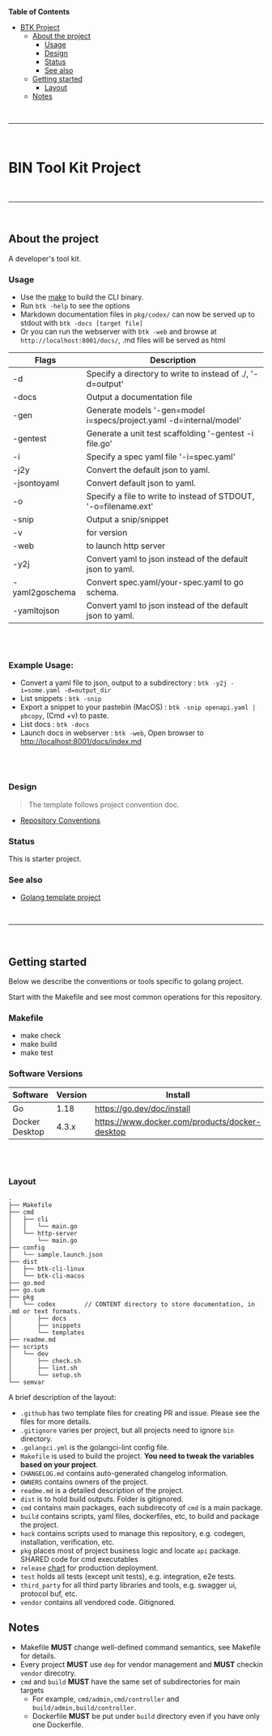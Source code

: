 **Table of Contents** 

- [BTK Project](#bin-tool-kit-project)
  - [About the project](#about-the-project)
    - [Usage](#usage)
    - [Design](#design)
    - [Status](#status)
    - [See also](#see-also)
  - [Getting started](#getting-started)
    - [Layout](#layout)
  - [Notes](#notes)

<br><hr><br>

# BIN Tool Kit Project

<br><hr><br>
## About the project

A developer's tool kit. 

### Usage 

- Use the [make](#makefile) to build the CLI binary.
- Run `btk -help` to see the options
- Markdown documentation files in `pkg/codex/` can now be served up to stdout with `btk -docs [target file]`
- Or you can run the webserver with `btk -web` and browse at `http://localhost:8001/docs/`, .md files will be served as html

Flags          | Description
---------------|--------------------------------------------------------------------
-d             | Specify a directory to write to instead of ./,  '-d=output'
-docs          | Output a documentation file
-gen           | Generate models '-gen=model i=specs/project.yaml -d=internal/model'
-gentest       | Generate a unit test scaffolding '-gentest -i file.go'
-i             | Specify a spec yaml file  '-i=spec.yaml'
-j2y           | Convert the default json to yaml.
-jsontoyaml    | Convert default json to yaml.
-o             | Specify a file to write to instead of STDOUT,  '-o=filename.ext'
-snip          | Output a snip/snippet
-v             | for version
-web           | to launch http server
-y2j           | Convert yaml to json instead of the default json to yaml.
-yaml2goschema | Convert spec.yaml/your-spec.yaml to go schema.
-yamltojson    | Convert yaml to json instead of the default json to yaml.


<br><br>
### Example Usage:

- Convert a yaml file to json, output to a subdirectory : `btk -y2j -i=some.yaml -d=output_dir`
- List snippets : `btk -snip`
- Export a snippet to your pastebin (MacOS) : `btk -snip openapi.yaml | pbcopy`, (Cmd +v) to paste.
- List docs : `btk -docs`
- Launch docs in webserver : `btk -web`, Open browser to [http://localhost:8001/docs/index.md](http://localhost:8001/docs/index.md)

<br><br>

### Design

> The template follows project convention doc.

* [Repository Conventions](https://github.com/caicloud/engineering/blob/master/guidelines/repo_conventions.md)

### Status

This is starter project.

### See also

* [Golang template project](https://github.com/caicloud/golang-template-project)


<br><hr><br>

## Getting started

Below we describe the conventions or tools specific to golang project.

Start with the Makefile and see most common operations for this repository.
### Makefile
* make check
* make build 
* make test 


### Software Versions

| Software       | Version | Install                                        |
|----------------|---------|------------------------------------------------|
| Go             | 1.18    | https://go.dev/doc/install                     |
| Docker Desktop | 4.3.x   | https://www.docker.com/products/docker-desktop |

<br><br>

### Layout
```
.
├── Makefile
├── cmd
│   ├── cli
│   │   └── main.go
│   └── http-server 
│       └── main.go
├── config
│   └── sample.launch.json
├── dist
│   ├── btk-cli-linux
│   └── btk-cli-macos
├── go.mod
├── go.sum
├── pkg
│   └── codex        // CONTENT directory to store documentation, in .md or text formats.  
│       ├── docs  
│       ├── snippets
│       └── templates 
├── readme.md
├── scripts
│   └── dev
│       ├── check.sh
│       ├── lint.sh
│       └── setup.sh
└── semvar
```

A brief description of the layout:

* `.github` has two template files for creating PR and issue. Please see the files for more details.
* `.gitignore` varies per project, but all projects need to ignore `bin` directory.
* `.golangci.yml` is the golangci-lint config file.
* `Makefile` is used to build the project. **You need to tweak the variables based on your project**.
* `CHANGELOG.md` contains auto-generated changelog information.
* `OWNERS` contains owners of the project.
* `readme.md` is a detailed description of the project.
* `dist` is to hold build outputs. Folder is gitignored.
* `cmd` contains main packages, each subdirecoty of `cmd` is a main package.
* `build` contains scripts, yaml files, dockerfiles, etc, to build and package the project.
* `hack` contains scripts used to manage this repository, e.g. codegen, installation, verification, etc.
* `pkg` places most of project business logic and locate `api` package. SHARED code for cmd executables 
* `release` [chart](https://github.com/caicloud/charts) for production deployment.
* `test` holds all tests (except unit tests), e.g. integration, e2e tests.
* `third_party` for all third party libraries and tools, e.g. swagger ui, protocol buf, etc.
* `vendor` contains all vendored code. Gitignored.


## Notes

* Makefile **MUST** change well-defined command semantics, see Makefile for details.
* Every project **MUST** use `dep` for vendor management and **MUST** checkin `vendor` direcotry.
* `cmd` and `build` **MUST** have the same set of subdirectories for main targets
  * For example, `cmd/admin,cmd/controller` and `build/admin,build/controller`.
  * Dockerfile **MUST** be put under `build` directory even if you have only one Dockerfile.